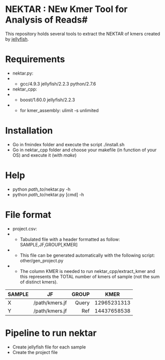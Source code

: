 # NEKTAR : NEw Kmer Tool for Analysis of Reads#

This repository holds several tools to extract the NEKTAR of kmers created by [jellyfish](http://www.genome.umd.edu/jellyfish.html).

# Requirements #
* nektar.py:
* * gcc/4.9.3 jellyfish/2.2.3 python/2.7.6
* nektar_cpp:
* * boost/1.60.0 jellyfish/2.2.3
* * for kmer_assembly: ulimit -s unlimited

# Installation #
* Go in fmindex folder and execute the script ./install.sh
* Go in nektar_cpp folder and choose your makefile (in function of your OS) and execute it (with *make*)

# Help #
* python *path_to*/nektar.py -h
* python *path_to*/nektar.py [cmd] -h

# File format #
* project.csv:
* * Tabulated file with a header formatted as follow: SAMPLE,JF,GROUP[,KMER]
* * This file can be generated automatically with the following script: other/gen_project.py
* * The column KMER is needed to run nektar_cpp/extract_kmer and this represents the TOTAL number of kmers of sample (not the sum of distinct kmers).

|SAMPLE |JF             |GROUP  |KMER        |
| ------|:-------------:| -----:| -----------|
|X      |/path/kmers.jf |Query  |12965231313 |
|Y      |/path/kmers.jf |Ref    |14437658538 |

# Pipeline to run nektar #
* Create jellyfish file for each sample
* Create the project file
